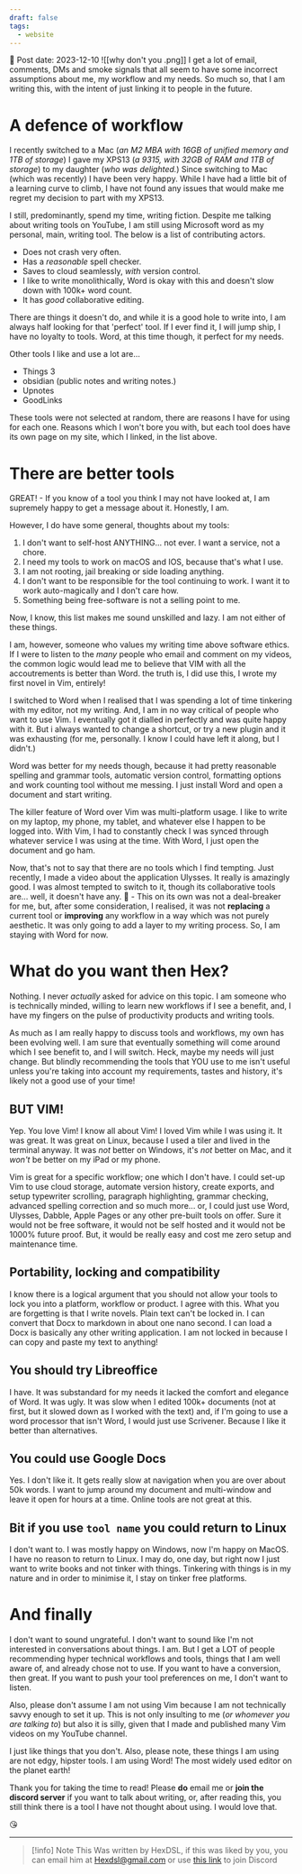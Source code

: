 ```yaml
---
draft: false
tags:
  - website
---
```


📆 Post date: 2023-12-10
![[why don't you .png]]
I get a lot of email, comments, DMs and smoke signals that all seem to have some incorrect assumptions about me, my workflow and my needs. So much so, that I am writing this, with the intent of just linking it to people in the future.

# A defence of workflow

I recently switched to a Mac (_an M2 MBA with 16GB of unified memory and 1TB of storage_) I gave my XPS13 (_a 9315, with 32GB of RAM and 1TB of storage_) to my daughter (_who was delighted._) Since switching to Mac (which was recently) I have been very happy. While I have had a little bit of a learning curve to climb, I have not found any issues that would make me regret my decision to part with my XPS13.

I still, predominantly, spend my time, writing fiction. Despite me talking about writing tools on YouTube, I am still using Microsoft word as my personal, main, writing tool. The below is a list of contributing actors.

- Does not crash very often.
- Has a _reasonable_ spell checker.
- Saves to cloud seamlessly, _with_ version control.
- I like to write monolithically, Word is okay with this and doesn't slow down with 100k+ word count.
- It has _good_ collaborative editing.

There are things it doesn't do, and while it is a good hole to write into, I am always half looking for that 'perfect' tool. If I ever find it, I will jump ship, I have no loyalty to tools. Word, at this time though, it perfect for my needs.

Other tools I like and use a lot are...

- Things 3
- obsidian (public notes and writing notes.)
- Upnotes
- GoodLinks

These tools were not selected at random, there are reasons I have for using for each one. Reasons which I won't bore you with, but each tool does have its own page on my site, which I linked, in the list above.

# There are better tools

GREAT! - If you know of a tool you think I may not have looked at, I am supremely happy to get a message about it. Honestly, I am.

However, I do have some general, thoughts about my tools:

1. I don't want to self-host ANYTHING... not ever. I want a service, not a chore.
2. I need my tools to work on macOS and IOS, because that's what I use.
3. I am not rooting, jail breaking or side loading anything.
4. I don't want to be responsible for the tool continuing to work.  I want it to work auto-magically and I don't care how.
5. Something being free-software is not a selling point to me.

Now, I know, this list makes me sound unskilled and lazy. I am not either of these things.

I am, however, someone who values my writing time above software ethics. If I were to listen to the _many_ people who email and comment on my videos, the common logic would lead me to believe that VIM with all the accoutrements is better than Word. the truth is, I did use this, I wrote my first novel in Vim, entirely!

I switched to Word when I realised that I was spending a lot of time tinkering with my editor, not my writing. And, I am in no way critical of people who want to use Vim. I eventually got it dialled in perfectly and was quite happy with it. But i always wanted to change a shortcut, or try a new plugin and it was exhausting (for me, personally. I know I could have left it along, but I didn't.)

Word was better for my needs though, because it had pretty reasonable spelling and grammar tools, automatic version control, formatting options and work counting tool without me messing. I just install Word and open a document and start writing.

The killer feature of Word over Vim was multi-platform usage. I like to write on my laptop, my phone, my tablet, and whatever else I happen to be logged into. With Vim, I had to constantly check I was synced through whatever service I was using at the time. With Word, I just open the document and go ham.

Now, that's not to say that there are no tools which I find tempting. Just recently, I made a video about the application Ulysses. It really is amazingly good. I was almost tempted to switch to it, though its collaborative tools are... well, it doesn't have any. 🤨 - This on its own was not a deal-breaker for me, but, after some consideration, I realised, it was not **replacing** a current tool or **improving** any workflow in a way which was not purely aesthetic. It was only going to add a layer to my writing process. So, I am staying with Word for now.

# What do you want then Hex?

Nothing. I never _actually_ asked for advice on this topic. I am someone who is technically minded, willing to learn new workflows if I see a benefit, and, I have my fingers on the pulse of productivity products and writing tools.

As much as I am really happy to discuss tools and workflows, my own has been evolving well. I am sure that eventually something will come around which I see benefit to, and I will switch. Heck, maybe my needs will just change. But blindly recommending the tools that YOU use to me isn't useful unless you're taking into account my requirements, tastes and history, it's likely not a good use of your time!

## BUT VIM!

Yep. You love Vim! I know all about Vim! I loved Vim while I was using it. It was great. It was great on Linux, because I used a tiler and lived in the terminal anyway. It was _not_ better on Windows, it's _not_ better on Mac, and it _won't_ be better on my iPad or my phone.

Vim is great for a specific workflow; one which I don't have. I could set-up Vim to use cloud storage, automate version history, create exports, and setup typewriter scrolling, paragraph highlighting, grammar checking, advanced spelling correction and so much more... or, I could just use Word, Ulysses, Dabble, Apple Pages or any other pre-built tools on offer. Sure it would not be free software, it would not be self hosted and it would not be 1000% future proof. But, it would be really easy and cost me zero setup and maintenance time.

## Portability, locking and compatibility

I know there is a logical argument that you should not allow your tools to lock you into a platform, workflow or product. I agree with this. What you are forgetting is that I write novels. Plain text can't be locked in. I can convert that Docx to markdown in about one nano second. I can load a Docx is basically any other writing application. I am not locked in because I can copy and paste my text to anything!

## You should try Libreoffice

I have. It was substandard for my needs it lacked the comfort and elegance of Word. It was ugly. It was slow when I edited 100k+ documents (not at first, but it slowed down as I worked with the text) and, if I'm going to use a word processor that isn't Word, I would just use Scrivener. Because I like it better than alternatives.

## You could use Google Docs

Yes. I don't like it. It gets really slow at navigation when you are over about 50k words. I want to jump around my document and multi-window and leave it open for hours at a time. Online tools are not great at this.

## Bit if you use `tool name` you could return to Linux

I don't want to. I was mostly happy on Windows, now I'm happy on MacOS. I have no reason to return to Linux. I may do, one day, but right now I just want to write books and not tinker with things. Tinkering with things is in my nature and in order to minimise it, I stay on tinker free platforms.

# And finally

I don't want to sound ungrateful. I don't want to sound like I'm not interested in conversations about things. I am. But I get a LOT of people recommending hyper technical workflows and tools, things that I am well aware of, and already chose not to use. If you want to have a conversion, then great. If you want to push your tool preferences on me, I don't want to listen.

Also, please don't assume I am not using Vim because I am not technically savvy enough to set it up. This is not only insulting to me (_or whomever you are talking to_) but also it is silly, given that I made and published many Vim videos on my YouTube channel.

I just like things that you don't. Also, please note, these things I am using are not edgy, hipster tools. I am using Word! The most widely used editor on the planet earth!

Thank you for taking the time to read! Please **do** email me or **join the discord server** if you want to talk about writing, or, after reading this, you still think there is a tool I have not thought about using. I would love that.

😘

---

> [!info] Note
> This Was written by HexDSL, if this was liked by you, you can email him at [Hexdsl@gmail.com](mailto:hexdsl@gmail.com) or use [this link](https://discord.hexdsl.com) to join Discord
